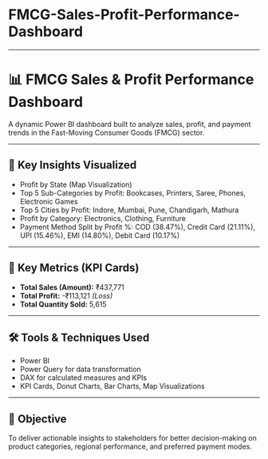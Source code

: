 # FMCG-Sales-Profit-Performance-Dashboard

---

# 📊 FMCG Sales & Profit Performance Dashboard

A dynamic Power BI dashboard built to analyze sales, profit, and payment trends in the Fast-Moving Consumer Goods (FMCG) sector.

---

## 📌 Key Insights Visualized

- Profit by State (Map Visualization)  
- Top 5 Sub-Categories by Profit: Bookcases, Printers, Saree, Phones, Electronic Games  
- Top 5 Cities by Profit: Indore, Mumbai, Pune, Chandigarh, Mathura  
- Profit by Category: Electronics, Clothing, Furniture  
- Payment Method Split by Profit %: COD (38.47%), Credit Card (21.11%), UPI (15.46%), EMI (14.80%), Debit Card (10.17%)

---

## 🔢 Key Metrics (KPI Cards)

- **Total Sales (Amount):** ₹437,771  
- **Total Profit:** -₹113,121 *(Loss)*  
- **Total Quantity Sold:** 5,615

---

## 🛠 Tools & Techniques Used

- Power BI  
- Power Query for data transformation  
- DAX for calculated measures and KPIs  
- KPI Cards, Donut Charts, Bar Charts, Map Visualizations

---

## 🎯 Objective

To deliver actionable insights to stakeholders for better decision-making on product categories, regional performance, and preferred payment modes.
